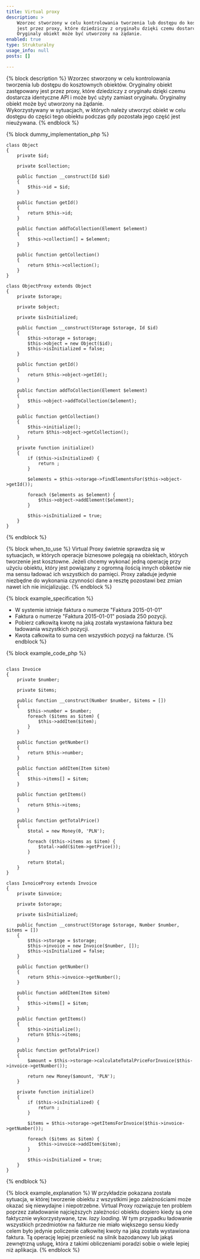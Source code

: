 ```yaml
---
title: Virtual proxy
description: >
    Wzorzec stworzony w celu kontrolowania tworzenia lub dostępu do kosztownych obiektów. Oryginalny obiekt zastępowany
    jest przez proxy, które dziedziczy z oryginału dzięki czemu dostarcza identyczne API i może być użyty zamiast oryginału.
    Oryginaly obiekt może być utworzony na żądanie.
enabled: true
type: Strukturalny 
usage_info: null
posts: []

---
```

{% block description %}
Wzorzec stworzony w celu kontrolowania tworzenia lub dostępu do kosztownych obiektów. Oryginalny obiekt zastępowany
jest przez proxy, które dziedziczy z oryginału dzięki czemu dostarcza identyczne API i może być użyty zamiast oryginału.
Oryginalny obiekt może być utworzony na żądanie.  
Wykorzystywany w sytuacjach, w których należy utworzyć obiekt w celu dostępu do części tego obiektu podczas
gdy pozostała jego część jest nieużywana. 
{% endblock %}

{% block dummy_implementation_php %}
```language-php
class Object
{
    private $id;
    
    private $collection;
    
    public function __construct(Id $id)
    {
        $this->id = $id;
    }
    
    public function getId()
    {
        return $this->id;
    }
    
    public function addToCollection(Element $element)
    {
        $this->collection[] = $element;
    }
    
    public function getCollection()
    {
        return $this->collection();
    }
}

class ObjectProxy extends Object
{
    private $storage;
    
    private $object;
    
    private $isInitialized;
    
    public function __construct(Storage $storage, Id $id)
    {
        $this->storage = $storage;
        $this->object = new Object($id);
        $this->isInitialized = false;
    }
    
    public function getId()
    {
        return $this->object->getId();
    }
    
    public function addToCollection(Element $element)
    {
        $this->object->addToCollection($element);
    }
    
    public function getCollection()
    {
        $this->initialize();
        return $this->object->getCollection();
    }
    
    private function initialize()
    {
        if ($this->isInitialized) {
            return ;
        }
        
        $elements = $this->storage->findElementsFor($this->object->getId());
        
        foreach ($elements as $element) {
            $this->object->addElement($element);
        }
        
        $this->isInitialized = true;
    }
}
```
{% endblock %}

{% block when_to_use %}
Virtual Proxy świetnie sprawdza się w sytuacjach, w których operacje biznesowe polegają na obiektach, których tworzenie 
jest kosztowne. Jeżeli chcemy wykonać jedną operację przy użyciu obiektu, który jest powiązany z ogromną ilością innych
obiketów nie ma sensu ładować ich wszystkich do pamięci. Proxy załaduje jedynie niezbędne do wykonania czynności dane a 
resztę pozostawi bez zmian nawet ich nie inicjalizując.
{% endblock %}

{% block example_specification %}
- W systemie istnieje faktura o numerze "Faktura 2015-01-01"
- Faktura o numerze "Faktura 2015-01-01" posiada 250 pozycji. 
- Pobierz całkowitą kwotę na jaką została wystawiona faktura bez ładowania wszystkich pozycji.
- Kwota całkowita to suma cen wszystkich pozycji na fakturze.
{% endblock %}

{% block example_code_php %}
```language-php

class Invoice
{
    private $number;
    
    private $items;

    public function __construct(Number $number, $items = [])
    {
        $this->number = $number;
        foreach ($items as $item) {
            $this->addItem($item);
        }
    }
    
    public function getNumber()
    {
        return $this->number;
    }
    
    public function addItem(Item $item)
    {
        $this->items[] = $item;
    }
    
    public function getItems()
    {
        return $this->items;
    }
    
    public function getTotalPrice()
    {
        $total = new Money(0, 'PLN');
        
        foreach ($this->items as $item) {
            $total->add($item->getPrice());
        }
        
        return $total;
    }
}

class IvnoiceProxy extends Invoice
{
    private $invoice; 
    
    private $storage;
    
    private $isInitialized;
    
    public function __construct(Storage $storage, Number $number, $items = [])
    {
        $this->storage = $storage;
        $this->invoice = new Invoice($number, []);
        $this->isInitialized = false;
    }
    
    public function getNumber()
    {
        return $this->invoice->getNumber();
    }
    
    public function addItem(Item $item)
    {
        $this->items[] = $item;
    }
    
    public function getItems()
    {
        $this->initialize();
        return $this->items;
    }
    
    public function getTotalPrice()
    {
        $amount = $this->storage->calculateTotalPriceForInvoice($this->invoice->getNumber());
        
        return new Money($amount, 'PLN');
    }
   
    private function initialize()
    {
        if ($this->isInitialized) {
            return ;
        }
        
        $items = $this->storage->getItemsForInvoice($this->invoice->getNumber());
        
        foreach ($items as $item) {
            $this->invoice->addItem($item);
        }
        
        $this->isInitialized = true;
    }
}
```
{% endblock %}

{% block example_explanation %}
W przykładzie pokazana została sytuacja, w której tworzenie obiektu z wszystkimi jego zależnościami może okazać się 
niewydajne i niepotrzebne. Virtual Proxy rozwiązuje ten problem poprzez załadowanie najcięższych zależności obiektu
dopiero kiedy są one faktycznie wykorzystywane, tzw. *lazy loading*. W tym przypadku ładowanie wszystkich przedmiotów na fakturze nie miało
większego sensu kiedy celem było jedynie policzenie całkowitej kwoty na jaką została wystawiona faktura. 
Tą operację lepiej przenieść na silnik bazodanowy lub jakąś zewnętrzną usługę, która z takimi obliczeniami poradzi 
sobie o wiele lepiej niż aplikacja.
{% endblock %}
